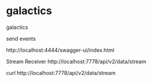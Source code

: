 # galactics
galactics

send events

http://localhost:4444/swagger-ui/index.html



Stream Receiver
http://localhost:7778/api/v2/data/stream

curl http://localhost:7778/api/v2/data/stream